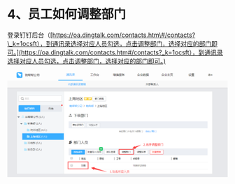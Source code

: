 # 4、员工如何调整部门

登录钉钉后台（[https://oa.dingtalk.com/contacts.htm\#/contacts?\_k=1ocsft），到通讯录选择对应人员勾选，点击调整部门，选择对应的部门即可。](https://oa.dingtalk.com/contacts.htm#/contacts?_k=1ocsft），到通讯录选择对应人员勾选，点击调整部门，选择对应的部门即可。)

![](/assets/ktydr4.1.png)

